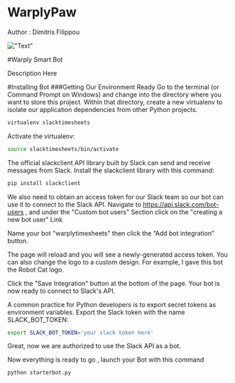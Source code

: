 # WarplyPaw

Author : Dimitris Filippou

!["Text"](https://media.licdn.com/mpr/mpr/shrink_200_200/AAEAAQAAAAAAAAe4AAAAJDFmMGQ5ODI2LWI4ZmItNDRlOC1iZmRjLTNmZDk2N2NkMTA0Mw.png "Warply")

#Warply Smart Bot

Description Here

#Installing Bot
###Getting Our Environment Ready
Go to the terminal (or Command Prompt on Windows) and change into the directory where you want to store this project. Within that directory, create a new virtualenv to isolate our application dependencies from other Python projects.

```bash
virtualenv slacktimesheets 
```
Activate the virtualenv:
```bash
source slacktimesheets/bin/activate 
```

The official slackclient API library built by Slack can send and receive messages from Slack. Install the slackclient library with this command:

```bash
pip install slackclient
```

We also need to obtain an access token for our Slack team so our bot can use it to connect to the Slack API.
Navigate to https://api.slack.com/bot-users , and under the "Custom bot users" Section click on the "creating a new bot user" Link

Name your bot "warplytimesheets" then click the “Add bot integration” button.

The page will reload and you will see a newly-generated access token. You can also change the logo to a custom design. For example, I gave this bot the Robot Cat logo.

Click the "Save Integration" button at the bottom of the page. Your bot is now ready to connect to Slack's API.

A common practice for Python developers is to export secret tokens as environment variables. Export the Slack token with the name SLACK_BOT_TOKEN:

```bash
export SLACK_BOT_TOKEN='your slack token here'
```

Great, now we are authorized to use the Slack API as a bot.

Now everything is ready to go , launch your Bot with this command
```bash
python starterbot.py
```

